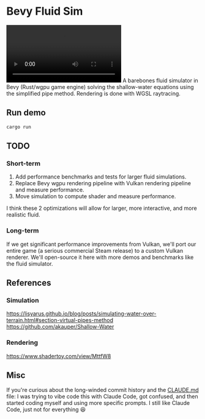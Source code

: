 # Bevy Fluid Sim
<video src="https://github.com/user-attachments/assets/ce8db8c1-f315-4d46-bf30-e0de866a0577" controls="controls" style="max-width: 730px;">
</video>
A barebones fluid simulator in Bevy (Rust/wgpu game engine) solving the shallow-water equations using the simplified pipe method. Rendering is done with WGSL raytracing.

## Run demo

```bash
cargo run
```

## TODO
### Short-term
1. Add performance benchmarks and tests for larger fluid simulations.
2. Replace Bevy wgpu rendering pipeline with Vulkan rendering pipeline and measure performance.
3. Move simulation to compute shader and measure performance.

I think these 2 optimizations will allow for larger, more interactive, and more realistic fluid.

### Long-term
If we get significant performance improvements from Vulkan, we'll port our entire game (a serious commercial Steam release) to a custom Vulkan renderer. We'll open-source it here with more demos and benchmarks like the fluid simulator.

## References
### Simulation
https://lisyarus.github.io/blog/posts/simulating-water-over-terrain.html#section-virtual-pipes-method
https://github.com/akauper/Shallow-Water
### Rendering
https://www.shadertoy.com/view/MttfW8

## Misc
If you're curious about the long-winded commit history and the [CLAUDE.md](CLAUDE.md) file: I was trying to vibe code this with Claude Code, got confused, and then started coding myself and using more specific prompts. I still like Claude Code, just not for everything 😆
